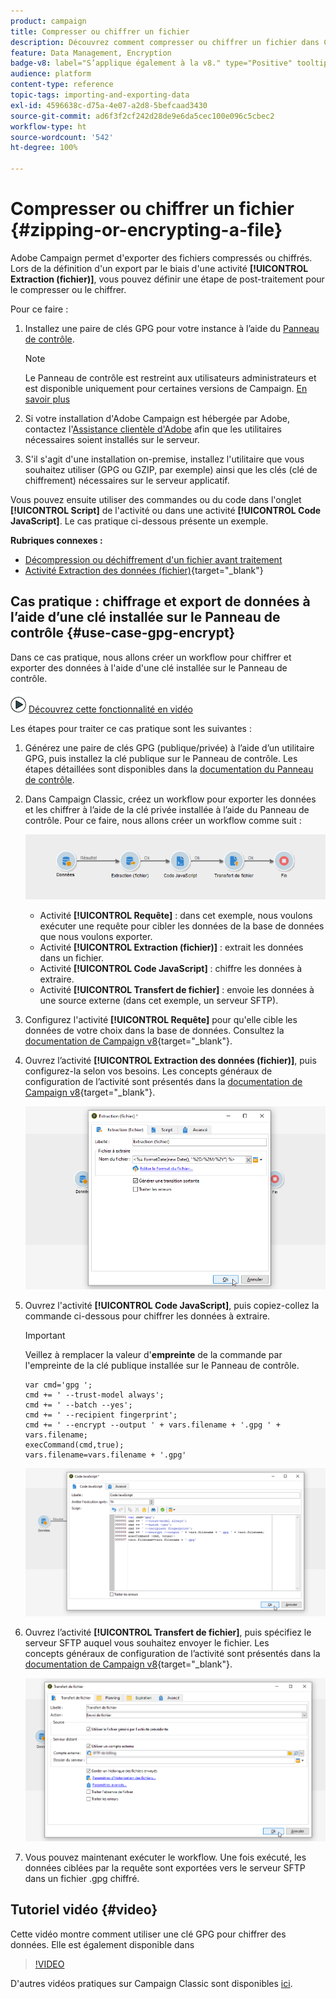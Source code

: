 ```yaml
---
product: campaign
title: Compresser ou chiffrer un fichier
description: Découvrez comment compresser ou chiffrer un fichier dans Campaign avant de le traiter.
feature: Data Management, Encryption
badge-v8: label="S’applique également à la v8." type="Positive" tooltip="S’applique également à Campaign v8."
audience: platform
content-type: reference
topic-tags: importing-and-exporting-data
exl-id: 4596638c-d75a-4e07-a2d8-5befcaad3430
source-git-commit: ad6f3f2cf242d28de9e6da5cec100e096c5cbec2
workflow-type: ht
source-wordcount: '542'
ht-degree: 100%

---
```


# Compresser ou chiffrer un fichier {#zipping-or-encrypting-a-file}

Adobe Campaign permet d&#39;exporter des fichiers compressés ou chiffrés. Lors de la définition d&#39;un export par le biais d&#39;une activité **[!UICONTROL Extraction (fichier)]**, vous pouvez définir une étape de post-traitement pour le compresser ou le chiffrer.

Pour ce faire :

1. Installez une paire de clés GPG pour votre instance à l’aide du [Panneau de contrôle](https://experienceleague.adobe.com/docs/control-panel/using/instances-settings/gpg-keys-management.html?lang=fr#encrypting-data).

   >[!NOTE]
   >
   >Le Panneau de contrôle est restreint aux utilisateurs administrateurs et est disponible uniquement pour certaines versions de Campaign. [En savoir plus](https://experienceleague.adobe.com/docs/control-panel/using/discover-control-panel/key-features.html?lang=fr)
   >

1. Si votre installation d&#39;Adobe Campaign est hébergée par Adobe, contactez l&#39;[Assistance clientèle d&#39;Adobe](https://helpx.adobe.com/fr/enterprise/admin-guide.html/enterprise/using/support-for-experience-cloud.ug.html) afin que les utilitaires nécessaires soient installés sur le serveur.
1. S&#39;il s&#39;agit d&#39;une installation on-premise, installez l&#39;utilitaire que vous souhaitez utiliser (GPG ou GZIP, par exemple) ainsi que les clés (clé de chiffrement) nécessaires sur le serveur applicatif.

Vous pouvez ensuite utiliser des commandes ou du code dans l&#39;onglet **[!UICONTROL Script]** de l&#39;activité ou dans une activité **[!UICONTROL Code JavaScript]**. Le cas pratique ci-dessous présente un exemple.

**Rubriques connexes :**

* [Décompression ou déchiffrement d&#39;un fichier avant traitement](../../platform/using/unzip-decrypt.md)
* [Activité Extraction des données (fichier)](https://experienceleague.adobe.com/fr/docs/campaign/automation/workflows/wf-activities/action-activities/extraction-file.html?lang=fr){target="_blank"}

## Cas pratique : chiffrage et export de données à l’aide d’une clé installée sur le Panneau de contrôle {#use-case-gpg-encrypt}

Dans ce cas pratique, nous allons créer un workflow pour chiffrer et exporter des données à l&#39;aide d&#39;une clé installée sur le Panneau de contrôle.

![](assets/do-not-localize/how-to-video.png) [Découvrez cette fonctionnalité en vidéo](#video)

Les étapes pour traiter ce cas pratique sont les suivantes :

1. Générez une paire de clés GPG (publique/privée) à l’aide d’un utilitaire GPG, puis installez la clé publique sur le Panneau de contrôle. Les étapes détaillées sont disponibles dans la [documentation du Panneau de contrôle](https://experienceleague.adobe.com/docs/control-panel/using/instances-settings/gpg-keys-management.html?lang=fr#encrypting-data).

1. Dans Campaign Classic, créez un workflow pour exporter les données et les chiffrer à l’aide de la clé privée installée à l’aide du Panneau de contrôle. Pour ce faire, nous allons créer un workflow comme suit :

   ![](assets/gpg-workflow-encrypt.png)

   * Activité **[!UICONTROL Requête]** : dans cet exemple, nous voulons exécuter une requête pour cibler les données de la base de données que nous voulons exporter.
   * Activité **[!UICONTROL Extraction (fichier)]** : extrait les données dans un fichier.
   * Activité **[!UICONTROL Code JavaScript]** : chiffre les données à extraire.
   * Activité **[!UICONTROL Transfert de fichier]** : envoie les données à une source externe (dans cet exemple, un serveur SFTP).

1. Configurez l&#39;activité **[!UICONTROL Requête]** pour qu&#39;elle cible les données de votre choix dans la base de données. Consultez la [documentation de Campaign v8](https://experienceleague.adobe.com/fr/docs/campaign/automation/workflows/wf-activities/targeting-activities/query.html?lang=fr){target="_blank"}.

1. Ouvrez l’activité **[!UICONTROL Extraction des données (fichier)]**, puis configurez-la selon vos besoins. Les concepts généraux de configuration de l’activité sont présentés dans la [documentation de Campaign v8](https://experienceleague.adobe.com/fr/docs/campaign/automation/workflows/wf-activities/action-activities/extraction-file.html?lang=fr){target="_blank"}.

   ![](assets/gpg-data-extraction.png)

1. Ouvrez l&#39;activité **[!UICONTROL Code JavaScript]**, puis copiez-collez la commande ci-dessous pour chiffrer les données à extraire.

   >[!IMPORTANT]
   >
   >Veillez à remplacer la valeur d&#39;**empreinte** de la commande par l&#39;empreinte de la clé publique installée sur le Panneau de contrôle.

   ```
   var cmd='gpg ';
   cmd += ' --trust-model always';
   cmd += ' --batch --yes';
   cmd += ' --recipient fingerprint';
   cmd += ' --encrypt --output ' + vars.filename + '.gpg ' + vars.filename;
   execCommand(cmd,true);
   vars.filename=vars.filename + '.gpg'
   ```

   ![](assets/gpg-script.png)

1. Ouvrez l’activité **[!UICONTROL Transfert de fichier]**, puis spécifiez le serveur SFTP auquel vous souhaitez envoyer le fichier. Les concepts généraux de configuration de l’activité sont présentés dans la [documentation de Campaign v8](https://experienceleague.adobe.com/fr/docs/campaign/automation/workflows/wf-activities/event-activities/file-transfer.html?lang=fr){target="_blank"}.

   ![](assets/gpg-file-transfer.png)

1. Vous pouvez maintenant exécuter le workflow. Une fois exécuté, les données ciblées par la requête sont exportées vers le serveur SFTP dans un fichier .gpg chiffré.

## Tutoriel vidéo {#video}

Cette vidéo montre comment utiliser une clé GPG pour chiffrer des données. Elle est également disponible dans

>[!VIDEO](https://video.tv.adobe.com/v/41327?captions=fre_fr&quality=12)

D&#39;autres vidéos pratiques sur Campaign Classic sont disponibles [ici](https://experienceleague.adobe.com/docs/campaign-classic-learn/tutorials/overview.html?lang=fr).
